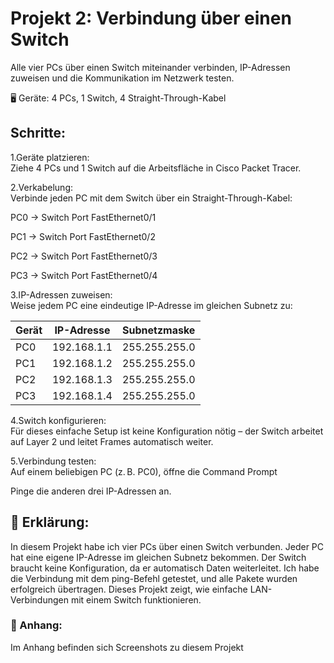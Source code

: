 # Projekt 2: Verbindung über einen Switch

Alle vier PCs über einen Switch miteinander verbinden, IP-Adressen zuweisen und die Kommunikation im Netzwerk testen.

🖥️ Geräte: 4 PCs, 1 Switch, 4 Straight-Through-Kabel

## Schritte:
1.Geräte platzieren:   
Ziehe 4 PCs und 1 Switch auf die Arbeitsfläche in Cisco Packet Tracer.

2.Verkabelung:  
Verbinde jeden PC mit dem Switch über ein Straight-Through-Kabel:

PC0 → Switch Port FastEthernet0/1

PC1 → Switch Port FastEthernet0/2

PC2 → Switch Port FastEthernet0/3

PC3 → Switch Port FastEthernet0/4

3.IP-Adressen zuweisen:  
Weise jedem PC eine eindeutige IP-Adresse im gleichen Subnetz zu:

| Gerät | IP-Adresse  | Subnetzmaske  |
| ----- | ----------- | ------------- |
| PC0   | 192.168.1.1 | 255.255.255.0 |
| PC1   | 192.168.1.2 | 255.255.255.0 |
| PC2   | 192.168.1.3 | 255.255.255.0 |
| PC3   | 192.168.1.4 | 255.255.255.0 |   
 


4.Switch konfigurieren:   
Für dieses einfache Setup ist keine Konfiguration nötig – der Switch arbeitet auf Layer 2 und leitet Frames automatisch weiter.

5.Verbindung testen:  
Auf einem beliebigen PC (z. B. PC0), öffne die Command Prompt

Pinge die anderen drei IP-Adressen an.


## 🧠 Erklärung:
In diesem Projekt habe ich vier PCs über einen Switch verbunden. Jeder PC hat eine eigene IP-Adresse im gleichen Subnetz bekommen. Der Switch braucht keine Konfiguration, da er automatisch Daten weiterleitet. Ich habe die Verbindung mit dem ping-Befehl getestet, und alle Pakete wurden erfolgreich übertragen. Dieses Projekt zeigt, wie einfache LAN-Verbindungen mit einem Switch funktionieren.


### 📎 Anhang:
Im Anhang befinden sich Screenshots zu diesem Projekt
